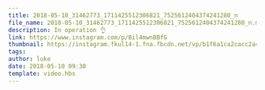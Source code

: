 ```yaml
---
title: 2018-05-10_31462773_1711425512306821_7525612404374241280_n
file_name: 2018-05-10_31462773_1711425512306821_7525612404374241280_n.mp4
description: In operation 👌
link: https://www.instagram.com/p/Bil4mwnBBfG
thumbnail: https://instagram.fkul14-1.fna.fbcdn.net/vp/b1f6a1ca2cacc2a4cf80dcae28af20d8/5B73DD80/t51.2885-15/sh0.08/e35/s640x640/31326428_1803221703320880_6823858312061124608_n.jpg?ig_cache_key=MTc3NjA3NDU4MjIwNjQ1MzcwMg%3D%3D.2
tags: 
author: luke
date: 2018-05-10 09:30
template: video.hbs
---
```

